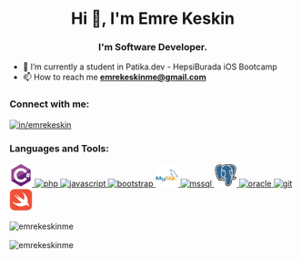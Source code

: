<h1 align="center">Hi 👋, I'm Emre Keskin</h1>
<h3 align="center">I'm Software Developer.</h3>

- 🌱 I’m currently a student in Patika.dev - HepsiBurada iOS Bootcamp
- 📫 How to reach me **emrekeskinme@gmail.com**

<h3 align="left">Connect with me:</h3>
<p align="left">
<a href="https://linkedin.com/in/emrekeskin" target="blank"><img align="center" src="https://raw.githubusercontent.com/rahuldkjain/github-profile-readme-generator/master/src/images/icons/Social/linked-in-alt.svg" alt="in/emrekeskin" height="30" width="40" /></a>
</p>

<h3 align="left">Languages and Tools:</h3>
<p align="left">
<a href="https://dotnet.microsoft.com/learn/csharp" target="_blank"> <img src="https://raw.githubusercontent.com/devicons/devicon/master/icons/csharp/csharp-original.svg" alt="csharp" width="40" height="40"/> </a> 
<a href="https://www.php.net/" target="_blank"> <img src="https://raw.githubusercontent.com/jmnote/z-icons/master/svg/php.svg" alt="php" width="40" height="40"/> </a> 
<a href="https://www.javascript.com/" target="_blank"> <img src="https://raw.githubusercontent.com/jmnote/z-icons/master/svg/javascript.svg" alt="javascript" width="40" height="40"/> </a> 
<a href="https://getbootstrap.com/" target="_blank"> <img src="https://raw.githubusercontent.com/jmnote/z-icons/master/svg/bootstrap.svg" alt="bootstrap" width="40" height="40"/> </a> 
<a href="https://www.mysql.com/" target="_blank"> <img src="https://raw.githubusercontent.com/devicons/devicon/2ae2a900d2f041da66e950e4d48052658d850630/icons/mysql/mysql-original-wordmark.svg" alt="mysql" width="40" height="40"/> </a> 
<a href="https://www.sqlservertutorial.net/" target="_blank"> <img src="https://www.sqlservertutorial.net/wp-content/uploads/sql-server-tutorial.svg" alt="mssql" width="40" height="40"/> </a> 
<a href="https://www.postgresql.org/" target="_blank"> <img src="https://raw.githubusercontent.com/devicons/devicon/2ae2a900d2f041da66e950e4d48052658d850630/icons/postgresql/postgresql-original.svg" alt="postgresql" width="40" height="40"/> </a> 
<a href="https://learn.oracle.com/ols/home/oracle-database-learning-subscription/38560" target="_blank"> <img src="https://www.logo.wine/a/logo/Oracle_Linux/Oracle_Linux-Logo.wine.svg" alt="oracle" width="40" height="40"/> </a> 
<a href="https://git-scm.com/" target="_blank"> <img src="https://www.vectorlogo.zone/logos/git-scm/git-scm-icon.svg" alt="git" width="40" height="40"/> </a> 
<a href="https://developer.apple.com/swift/" target="_blank"> <img src="https://raw.githubusercontent.com/devicons/devicon/master/icons/swift/swift-original.svg" alt="swift" width="40" height="40"/> </a> 
<!-- <a href="https://www.figma.com/" target="_blank"> <img src="https://www.vectorlogo.zone/logos/figma/figma-icon.svg" alt="figma" width="40" height="40"/> </a>
</p> -->

<p><img align="center" src="https://github-readme-stats.vercel.app/api/top-langs?username=emrekeskinme&show_icons=true&locale=en&layout=compact" alt="emrekeskinme" /></p>

<p><img align="center" src="https://github-readme-streak-stats.herokuapp.com/?user=emrekeskinme&" alt="emrekeskinme" /></p>
